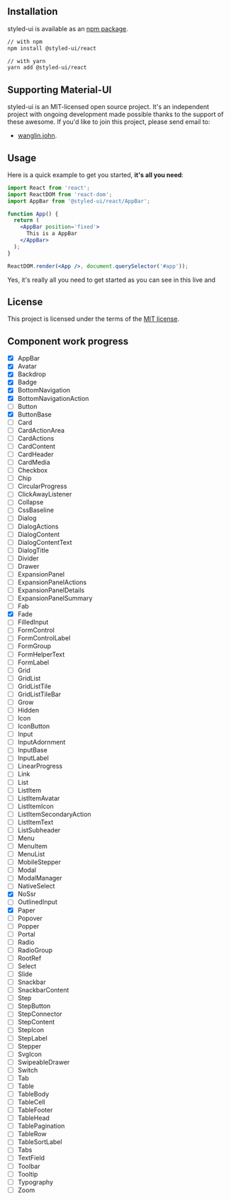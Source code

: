 ## Installation

styled-ui is available as an [npm package](https://www.npmjs.com/package/@styled-ui/react).
```sh
// with npm
npm install @styled-ui/react

// with yarn
yarn add @styled-ui/react
```

## Supporting Material-UI

styled-ui is an MIT-licensed open source project. It's an independent project with ongoing development made possible thanks to the support of these awesome. If you'd like to join this project, please send email to:
- [wanglin.john](wanglin.john@bytedance.com).


## Usage

Here is a quick example to get you started, **it's all you need**:

```jsx
import React from 'react';
import ReactDOM from 'react-dom';
import AppBar from '@styled-ui/react/AppBar';

function App() {
  return (
    <AppBar position='fixed'>
      This is a AppBar
    </AppBar>
  );
}

ReactDOM.render(<App />, document.querySelector('#app'));
```
Yes, it's really all you need to get started as you can see in this live and 

## License

This project is licensed under the terms of the
[MIT license](/LICENSE).

## Component work progress

- [x] AppBar
- [x] Avatar
- [x] Backdrop
- [x] Badge
- [x] BottomNavigation
- [x] BottomNavigationAction
- [ ] Button
- [x] ButtonBase
- [ ] Card
- [ ] CardActionArea
- [ ] CardActions
- [ ] CardContent
- [ ] CardHeader
- [ ] CardMedia
- [ ] Checkbox
- [ ] Chip
- [ ] CircularProgress
- [ ] ClickAwayListener
- [ ] Collapse
- [ ] CssBaseline
- [ ] Dialog
- [ ] DialogActions
- [ ] DialogContent
- [ ] DialogContentText
- [ ] DialogTitle
- [ ] Divider
- [ ] Drawer
- [ ] ExpansionPanel
- [ ] ExpansionPanelActions
- [ ] ExpansionPanelDetails
- [ ] ExpansionPanelSummary
- [ ] Fab
- [x] Fade
- [ ] FilledInput
- [ ] FormControl
- [ ] FormControlLabel
- [ ] FormGroup
- [ ] FormHelperText
- [ ] FormLabel
- [ ] Grid
- [ ] GridList
- [ ] GridListTile
- [ ] GridListTileBar
- [ ] Grow
- [ ] Hidden
- [ ] Icon
- [ ] IconButton
- [ ] Input
- [ ] InputAdornment
- [ ] InputBase
- [ ] InputLabel
- [ ] LinearProgress
- [ ] Link
- [ ] List
- [ ] ListItem
- [ ] ListItemAvatar
- [ ] ListItemIcon
- [ ] ListItemSecondaryAction
- [ ] ListItemText
- [ ] ListSubheader
- [ ] Menu
- [ ] MenuItem
- [ ] MenuList
- [ ] MobileStepper
- [ ] Modal
- [ ] ModalManager
- [ ] NativeSelect
- [x] NoSsr
- [ ] OutlinedInput
- [x] Paper
- [ ] Popover
- [ ] Popper
- [ ] Portal
- [ ] Radio
- [ ] RadioGroup
- [ ] RootRef
- [ ] Select
- [ ] Slide
- [ ] Snackbar
- [ ] SnackbarContent
- [ ] Step
- [ ] StepButton
- [ ] StepConnector
- [ ] StepContent
- [ ] StepIcon
- [ ] StepLabel
- [ ] Stepper
- [ ] SvgIcon
- [ ] SwipeableDrawer
- [ ] Switch
- [ ] Tab
- [ ] Table
- [ ] TableBody
- [ ] TableCell
- [ ] TableFooter
- [ ] TableHead
- [ ] TablePagination
- [ ] TableRow
- [ ] TableSortLabel
- [ ] Tabs
- [ ] TextField
- [ ] Toolbar
- [ ] Tooltip
- [ ] Typography
- [ ] Zoom
